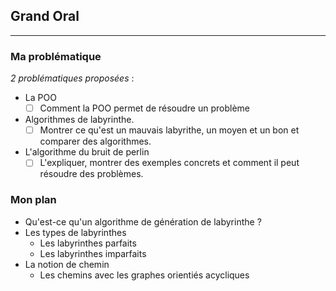 


## Grand Oral

---

### Ma problématique

*2 problématiques proposées* :
- La POO
	- [ ] Comment la POO permet de résoudre un problème
- Algorithmes de labyrinthe.
	- [ ] Montrer ce qu'est un mauvais labyrithe, un moyen et un bon et comparer des algorithmes.
- L'algorithme du bruit de perlin
	- [ ] L'expliquer, montrer des exemples concrets et comment il peut résoudre des problèmes.

### Mon plan 

- Qu'est-ce qu'un algorithme de génération de labyrinthe ?
- Les types de labyrinthes
	- Les labyrinthes parfaits
	- Les labyrinthes imparfaits
- La notion de chemin
	- Les chemins avec les graphes orientiés acycliques